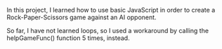 In this project, I learned how to use basic JavaScript in order to create a Rock-Paper-Scissors game against an AI opponent.

So far, I have not learned loops, so I used a workaround by calling the helpGameFunc() function 5 times, instead.
